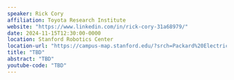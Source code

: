 ```yaml
---
speaker: Rick Cory
affiliation: Toyota Research Institute
website: "https://www.linkedin.com/in/rick-cory-31a68979/"
date: 2024-11-15T12:30:00-0000
location: Stanford Robotics Center
location-url: "https://campus-map.stanford.edu/?srch=Packard%20Electrical%20Engineering"
title: "TBD"
abstract: "TBD"
youtube-code: "TBD"
---
```

